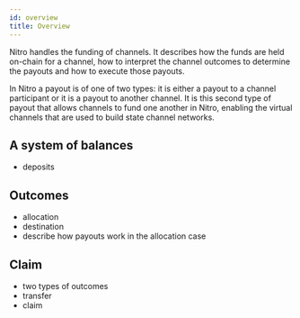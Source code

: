 ```yaml
---
id: overview
title: Overview
---
```


Nitro handles the funding of channels.
It describes how the funds are held on-chain for a channel, how to interpret the channel outcomes to determine the payouts and how to execute those payouts.

In Nitro a payout is of one of two types: it is either a payout to a channel participant or it is a payout to another channel.
It is this second type of payout that allows channels to fund one another in Nitro, enabling the virtual channels that are used to build state channel networks.

## A system of balances

- deposits

## Outcomes

- allocation
- destination
- describe how payouts work in the allocation case

## Claim

- two types of outcomes
- transfer
- claim
